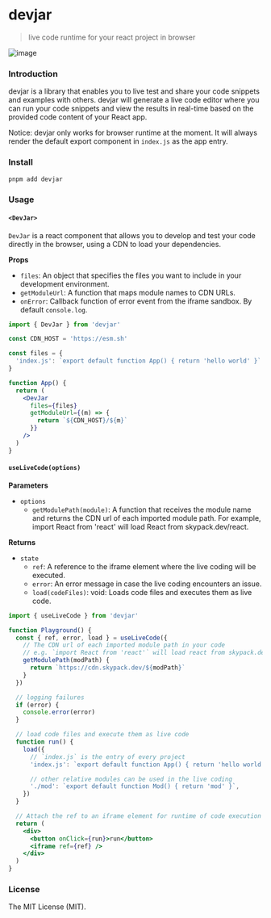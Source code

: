 # devjar
> live code runtime for your react project in browser


![image](https://repository-images.githubusercontent.com/483779830/55bf67ee-fcc6-4a12-ad0c-5221a5f78c26)

### Introduction

devjar is a library that enables you to live test and share your code snippets and examples with others. devjar will generate a live code editor where you can run your code snippets and view the results in real-time based on the provided code content of your React app. 

Notice: devjar only works for browser runtime at the moment. It will always render the default export component in `index.js` as the app entry.

### Install

```sh
pnpm add devjar
```


### Usage

#### `<DevJar>`

`DevJar` is a react component that allows you to develop and test your code directly in the browser, using a CDN to load your dependencies.

**Props**

* `files`: An object that specifies the files you want to include in your development environment.
* `getModuleUrl`: A function that maps module names to CDN URLs.
* `onError`: Callback function of error event from the iframe sandbox. By default `console.log`.


```jsx
import { DevJar } from 'devjar'

const CDN_HOST = 'https://esm.sh'

const files = {
  'index.js': `export default function App() { return 'hello world' }`
}

function App() {
  return (
    <DevJar
      files={files}
      getModuleUrl={(m) => {
        return `${CDN_HOST}/${m}`
      }}
    />
  )
}
```

#### `useLiveCode(options)`

**Parameters**

* `options`
  * `getModulePath(module)`: A function that receives the module name and returns the CDN url of each imported module path. For example, import React from 'react' will load React from skypack.dev/react.

**Returns**

* `state`
  * `ref`: A reference to the iframe element where the live coding will be executed.
  * `error`: An error message in case the live coding encounters an issue.
  * `load(codeFiles)`: void: Loads code files and executes them as live code.

```jsx
import { useLiveCode } from 'devjar'

function Playground() {
  const { ref, error, load } = useLiveCode({
    // The CDN url of each imported module path in your code
    // e.g. `import React from 'react'` will load react from skypack.dev/react
    getModulePath(modPath) {
      return `https://cdn.skypack.dev/${modPath}`
    }
  })

  // logging failures
  if (error) {
    console.error(error)
  }

  // load code files and execute them as live code
  function run() {
    load({
      // `index.js` is the entry of every project
      'index.js': `export default function App() { return 'hello world' }`,

      // other relative modules can be used in the live coding
      './mod': `export default function Mod() { return 'mod' }`,
    })
  }

  // Attach the ref to an iframe element for runtime of code execution
  return (
    <div>
      <button onClick={run}>run</button>
      <iframe ref={ref} />
    </div>
  )
}
```

### License

The MIT License (MIT).

